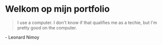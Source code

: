 # Welkom op mijn portfolio

> I use a computer. I don't know if that qualifies me as a techie, but I'm pretty good on the computer.

\- Leonard Nimoy


 


